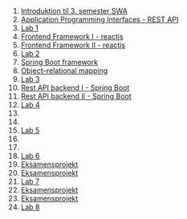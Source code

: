 <script src="https://code.jquery.com/jquery-3.2.1.min.js"></script>
<script src="script.js"></script>

<div style="text-align:right">
<br><br>
</div>

1. [Introduktion til 3. semester SWA]() 
1. [Application Programming Interfaces - REST API](rest.md) 
1. [Lab 1]()
1. [Frontend Framework I - reactjs](reactjs1.md) 
1. [Frontend Framework II - reactjs]() 
1. [Lab 2]()
1. [Spring Boot framework]() 
1. [Object–relational mapping](orm.md) 
1. [Lab 3]()
1. [Rest API backend I - Spring Boot]() 
1. [Rest API backend II - Spring Boot]() 
1. [Lab 4]()
1. []() 
1. []() 
1. [Lab 5]()  
1. []() 
1. []() 
1. [Lab 6]()
1. [Eksamensprojekt]() 
1. [Eksamensprojekt]() 
1. [Lab 7]()
1. [Eksamensprojekt]() 
1. [Eksamensprojekt]() 
1. [Lab 8]()


